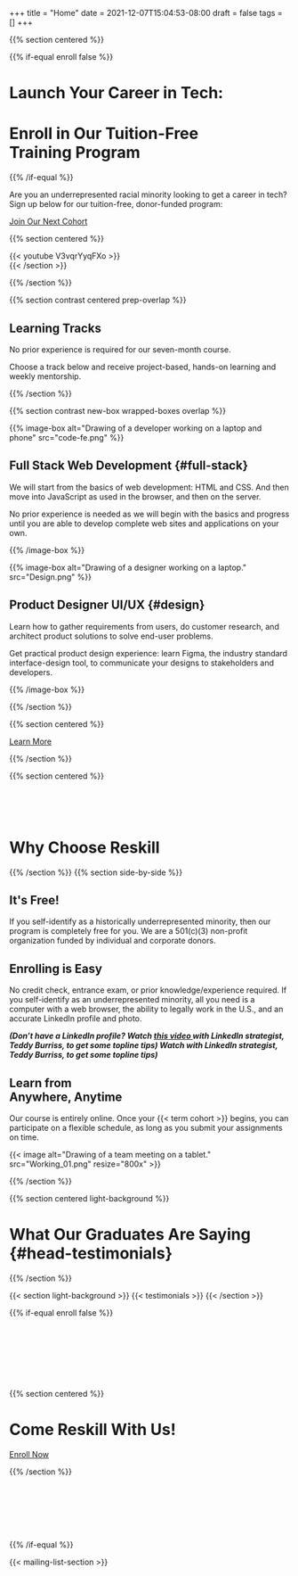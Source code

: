 +++
title = "Home"
date = 2021-12-07T15:04:53-08:00
draft = false
tags = []
+++

{{% section centered %}}

{{% if-equal enroll false %}}

<h1 class="header-text">Launch Your Career in Tech:</h1>

# Enroll in Our Tuition-Free <br> Training Program
{{% /if-equal %}}
<p class="header-footnote">
Are you an underrepresented racial minority looking to get a career in tech? Sign up below for our tuition-free, donor-funded program:
</p>

<a class="button-like standout" target="_blank" href="https://reskill-form.netlify.app/">Join Our Next Cohort</a>

{{% section centered %}}
<div style="max-width: 800px; margin: auto;">
{{< youtube V3vqrYyqFXo >}}
</div>
{{< /section >}}

{{% /section %}}


{{% section contrast centered prep-overlap %}}

## Learning Tracks

No prior experience is required for our seven-month course.

Choose a track below and receive project-based, hands-on learning and weekly
mentorship.

{{% /section %}}
<div class="leftoverlap">

{{% section contrast new-box wrapped-boxes overlap %}}

{{% image-box alt="Drawing of a developer working on a laptop and phone"
    src="code-fe.png" %}}
<div class="left-box">

## Full Stack Web Development {#full-stack}
</div>

We will start from the basics of web development: HTML and CSS. And then move into JavaScript as used in the browser, and then on the server.

No prior experience is needed as we will begin with the basics and progress until you are able to develop complete web sites and applications on your own.


{{% /image-box %}}

{{% image-box alt="Drawing of a designer working on a laptop."
    src="Design.png" %}}
<div class="left-box">

## Product Designer UI/UX {#design}

</div>


Learn how to gather requirements from users, do customer research, and architect product solutions to solve end-user problems.

Get practical product design experience: learn Figma, the industry standard interface-design tool, to communicate your designs to stakeholders and developers.

{{% /image-box %}}

{{% /section %}}
</div>
{{% section  centered  %}}

<a class="button-like standout" href="/learn-more">Learn More</a>

{{% /section %}}

{{% section  centered  %}}

<div style="padding-top:50px;"">

# Why Choose Reskill

</div>
{{% /section %}}
{{% section side-by-side %}}

<div>

## It's Free!

If you self-identify as a historically underrepresented minority, then
our program is completely free for you. We are a 501(c)(3) non-profit
organization funded by individual and corporate donors.

## Enrolling is Easy
No credit check, entrance exam, or prior knowledge/experience required. If you self-identify as an underrepresented minority, all you need is a computer with a web browser, the ability to legally work in the U.S., and an accurate LinkedIn profile and photo.

<i>
<b>
(Don’t have a LinkedIn profile? Watch <a href="https://www.youtube.com/watch?v=iubjqvaqZHM" target="_blank"> this video </a> with LinkedIn strategist, Teddy Burriss, to get some topline tips)
Watch with LinkedIn strategist, Teddy Burriss, to get some topline tips)
</b>
</i>

## Learn from<br>Anywhere, Anytime

Our course is entirely online. Once your {{< term cohort >}} begins, you can
participate on a flexible schedule, as long as you submit your assignments
on time.


</div>

{{< image alt="Drawing of a team meeting on a tablet."
    src="Working_01.png" resize="800x" >}}

{{% /section %}}



{{% section centered light-background %}}

# What Our Graduates Are Saying {#head-testimonials}

{{% /section %}}

{{< section light-background >}}
{{< testimonials >}}
{{< /section >}}

{{% if-equal enroll false %}}

<div style="padding-top:100px;padding-bottom:100px;">

{{% section centered  %}}

# Come Reskill With Us!


<a class="button-like standout" target="_blank" href="https://reskill-form.netlify.app/">Enroll Now</a>

{{% /section %}}
</div>
{{% /if-equal %}}

{{< mailing-list-section >}}
